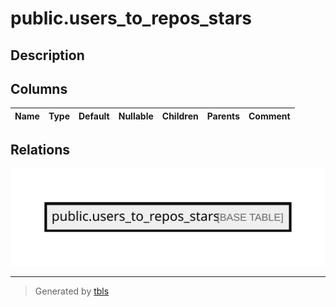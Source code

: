 # public.users_to_repos_stars

## Description

## Columns

| Name | Type | Default | Nullable | Children | Parents | Comment |
| ---- | ---- | ------- | -------- | -------- | ------- | ------- |

## Relations

![er](public.users_to_repos_stars.svg)

---

> Generated by [tbls](https://github.com/k1LoW/tbls)
